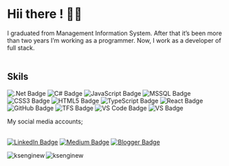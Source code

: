 # Hii there ! 🙋‍♂️ 
I graduated from Management Information System. After that it’s been more than two years I’m working as a programmer. Now, I work as a developer of full stack. 
<br>
<br>

## Skils
![.Net Badge](https://img.shields.io/badge/.Net-5C2D91?style=flat-square&logo=.NET&logoColor=ffffff)
![C# Badge](https://img.shields.io/badge/CSharp-239120?style=flat-square&logo=C%20Sharp&logoColor=ffffff)
![JavaScript Badge](https://img.shields.io/badge/JavaScript-F7DF1E?style=flat-square&logo=JavaScript&logoColor=222222)
![MSSQL Badge](https://img.shields.io/badge/MSSQL-CC2927?style=flat-square&logo=Microsoft%20SQL%20Server&logoColor=ffffff)
![CSS3 Badge](https://img.shields.io/badge/CSS3-1572B6?style=flat-square&logo=CSS3&logoColor=ffffff)
![HTML5 Badge](https://img.shields.io/badge/HTML5-E34F26?style=flat-square&logo=HTML5&logoColor=ffffff)
![TypeScript Badge](https://img.shields.io/badge/Typescript-3178C6?style=flat-square&logo=TypeScript&logoColor=ffffff)
![React Badge](https://img.shields.io/badge/React-61DAFB?style=flat-square&logo=React&logoColor=000000)
![GitHub Badge](https://img.shields.io/badge/GitHub%20Actions-2088FF?style=flat-square&logo=GitHub%20Actions&logoColor=ffffff)
![TFS Badge](https://img.shields.io/badge/TFS-61DAFB?style=flat-square&logo=TFS&logoColor=ffffff)
![VS Code Badge](https://img.shields.io/badge/VS%20Code-007ACC?style=flat-square&logo=Visual%20Studio%20Code&logoColor=ffffff)
![VS Badge](https://img.shields.io/badge/VS-007ACC?style=flat-square&logo=Visual%20Studio&logoColor=ffffff)

My social media accounts;
<br>
<br>

[![LinkedIn Badge](https://img.shields.io/badge/-LinkedIn-0e76a8?style=flat-quare&labelColor=0e76a8&logo=linkedin&logoColor=white&link=link)](https://www.linkedin.com/in/mustafa-eren-a15004143/) 
[![Medium Badge](https://img.shields.io/badge/-Medium-757575?style=flat-quare&labelColor=757575&logo=Medium&logoColor=white&link=link)](https://mstafa-erenn.medium.com/) 
[![Blogger Badge](https://img.shields.io/badge/-Blogger-FF9800?style=flat-quare&labelColor=FF9800&logo=Blogger&logoColor=white&link=link)](http://mustafaeren.site/)

 <p><img align="left" src="https://github-readme-stats.vercel.app/api/top-langs?username=coderentr&show_icons=true&locale=en&layout=compact&bg_color=00000000&text_color=808080" alt="ksenginew" /></p>
<img align="center" src="https://github-readme-streak-stats.herokuapp.com/?user=coderentr&background=00000000&currStreakNum=gray&sideNums=gray&currStreakLabel=gray&sideLabels=gray&dates=gray" alt="ksenginew" /></p>
